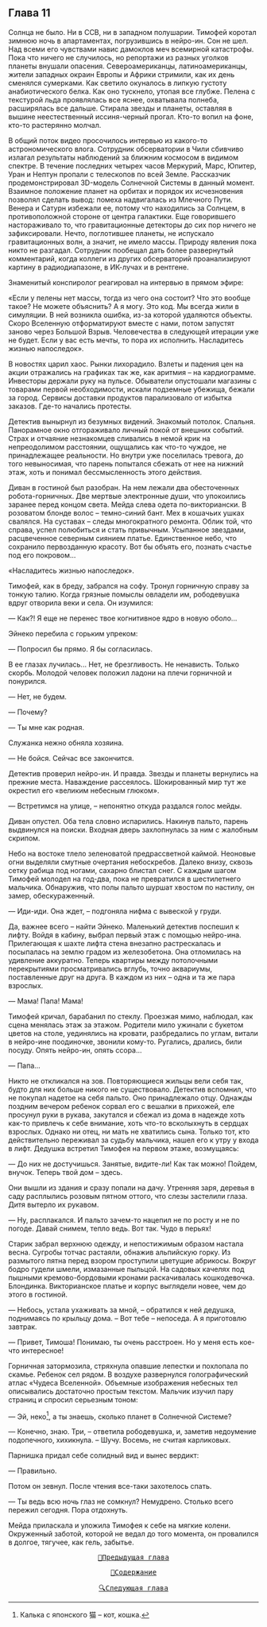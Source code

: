 ## Глава 11
Солнца не было. Ни в ССВ, ни в западном полушарии. Тимофей коротал зимнюю ночь в апартаментах, погрузившись в нейро-ин. Сон не шел. Над всеми его чувствами навис дамоклов меч всемирной катастрофы. Пока что ничего не случилось, но репортажи из разных уголков планеты внушали опасения. Североамериканцы, латиноамериканцы, жители западных окраин Европы и Африки стримили, как их день сменялся сумерками. Как светило окуналось в липкую густоту анабиотического белка. Как оно тускнело, утопая все глубже. Пелена с текстурой льда проявлялась все яснее, охватывала полнеба, расширялась все дальше. Стирала звезды и планеты, оставляя в вышине неестественный иссиня-черный прогал. Кто-то вопил на фоне, кто-то растерянно молчал.

В общий поток видео просочилось интервью из какого-то астрономического влога. Сотрудник обсерватории в Чили сбивчиво излагал результаты наблюдений за ближним космосом в видимом спектре. В течение последних четырех часов Меркурий, Марс, Юпитер, Уран и Нептун пропали с телескопов по всей Земле. Рассказчик продемонстрировал 3D-модель Солнечной Системы в данный момент. Взаимное положение планет на орбитах и порядок их исчезновения позволял сделать вывод: помеха надвигалась из Млечного Пути. Венера и Сатурн избежали ее, потому что находились за Солнцем, в противоположной стороне от центра галактики. Еще говорившего настораживало то, что гравитационные детекторы до сих пор ничего не зафиксировали. Нечто, поглотившее планеты, не испускало гравитационных волн, а значит, не имело массы. Природу явления пока никто не разгадал. Сотрудник пообещал дать более развернутый комментарий, когда коллеги из других обсерваторий проанализируют картину в радиодиапазоне, в ИК-лучах и в рентгене.

Знаменитый конспиролог реагировал на интервью в прямом эфире:

«Если у пелены нет массы, тогда из чего она состоит? Что это вообще такое? Не можете объяснить? А я могу. Это код. Мы всегда жили в симуляции. В ней возникла ошибка, из-за которой удаляются объекты. Скоро Вселенную отформатируют вместе с нами, потом запустят заново через Большой Взрыв. Человечества в следующей итерации уже не будет. Если у вас есть мечты, то пора их исполнить. Насладитесь жизнью напоследок».

В новостях царил хаос. Рынки лихорадило. Взлеты и падения цен на акции отражались на графиках так же, как аритмия – на кардиограмме. Инвесторы держали руку на пульсе. Обыватели опустошали магазины с товарами первой необходимости, искали подземные убежища, бежали за город. Сервисы доставки продуктов парализовало от избытка заказов. Где-то начались протесты.

Детектив вынырнул из безумных видений. Знакомый потолок. Спальня. Панорамное окно отгораживало личный покой от внешних событий. Страх и отчаяние незнакомцев сливались в немой крик на непреодолимом расстоянии, ощущались как что-то чуждое, не принадлежащее реальности. Но внутри уже поселилась тревога, до того невыносимая, что парень попытался сбежать от нее на нижний этаж, хоть и понимал бессмысленность этого действия.

Диван в гостиной был разобран. На нем лежали два обесточенных робота-горничных. Две мертвые электронные души, что упокоились заранее перед концом света. Мейда слева одета по-викториански. В розоватом блонде волос – темно-синий бант. Мех в кошачьих ушках свалялся. На суставах – следы многократного ремонта. Облик той, что справа, успел полюбиться и стать привычным. Усыпанное звездами, расцвеченное северным сиянием платье. Единственное небо, что сохранило первозданную красоту. Вот бы объять его, познать счастье под его покровом...

«Насладитесь жизнью напоследок».

Тимофей, как в бреду, забрался на софу. Тронул горничную справу за тонкую талию. Когда грязные помыслы овладели им, рободевушка вдруг отворила веки и села. Он изумился:

— Как?! Я еще не перенес твое когнитивное ядро в новую оболо...

Эйнеко перебила с горьким упреком:

— Попросил бы прямо. Я бы согласилась.

В ее глазах лучилась... Нет, не брезгливость. Не ненависть. Только скорбь. 
Молодой человек положил ладони на плечи горничной и понурился.

— Нет, не будем.

— Почему?

— Ты мне как родная.

Служанка нежно обняла хозяина.

— Не бойся. Сейчас все закончится.

Детектив проверил нейро-ин. И правда. Звезды и планеты вернулись на прежние места. Наваждение рассеялось. Шокированный мир тут же окрестил его «великим небесным глюком».

— Встретимся на улице, – непонятно откуда раздался голос мейды.

Диван опустел. Оба тела словно испарились. Накинув пальто, парень выдвинулся на поиски. Входная дверь захлопнулась за ним с жалобным скрипом. 

Небо на востоке тлело зеленоватой предрассветной каймой. Неоновые огни выделяли смутные очертания небоскребов. Далеко внизу, сквозь сетку рабица под ногами, сахарно блистал снег. С каждым шагом Тимофей молодел на год-два, пока не превратился в шестилетнего мальчика. Обнаружив, что полы пальто шуршат хвостом по настилу, он замер, обескураженный. 

— Иди-иди. Она ждет, – подгоняла нифма с вывеской у груди.

Да, важнее всего – найти Эйнеко. Маленький детектив поспешил к лифту. Войдя в кабину, выбрал первый этаж с помощью нейро-ина. Прилегающая к шахте лифта стена внезапно растрескалась и посыпалась на землю градом из железобетона. Она отломилась на удивление аккуратно. Теперь квартиры между потолочными перекрытиями просматривались вглубь, точно аквариумы, поставленные друг на друга. В каждом из них – одна и та же пара взрослых. 

— Мама! Папа! Мама!

Тимофей кричал, барабанил по стеклу. Проезжая мимо, наблюдал, как сцена менялась этаж за этажом. Родители мило ужинали с букетом цветов на столе, уединялись на кровати, разбредались по углам, витали в нейро-ине поодиночке, звонили кому-то. Ругались, дрались, били посуду. Опять нейро-ин, опять ссора...

— Папа...

Никто не откликался на зов. Повторяющиеся жильцы вели себя так, будто для них больше никого не существовало. Детектив вспомнил, что не покупал надетое на себя пальто. Оно принадлежало отцу. Однажды поздним вечером ребенок сорвал его с вешалки в прихожей, еле просунул руки в рукава, закутался и сбежал из дома в надежде хоть как-то привлечь к себе внимание, хоть что-то всколыхнуть в сердцах взрослых. Однако ни отец, ни мать не хватились сына. Только тот, кто действительно переживал за судьбу мальчика, нашел его к утру у входа в лифт. Дедушка встретил Тимофея на первом этаже, возмущаясь:  

— До них не достучишься. Занятые, видите-ли! Как так можно! Пойдем, внучок. Теперь твой дом – здесь.

Они вышли из здания и сразу попали на дачу. Утренняя заря, деревья в саду расплылись розовым пятном оттого, что слезы застелили глаза. Дитя вытерло их рукавом.

— Ну, расплакался. И пальто зачем-то нацепил не по росту и не по погоде. Давай снимем, тепло ведь. Вот так. Чудо в перьях!

Старик забрал верхнюю одежду, и непостижимым образом настала весна. Сугробы тотчас растаяли, обнажив альпийскую горку. Из размытого пятна перед взором проступили цветущие абрикосы. Вокруг бодро гудели шмели, измазанные пыльцой. На садовых качелях под пышными кремово-бордовыми кронами раскачивалась кошкодевочка. Блондинка. Викторианское платье и корпус выглядели новее, чем до этого в гостиной.

— Небось, устала ухаживать за мной, – обратился к ней дедушка, поднимаясь по крыльцу дома. – Вот тебе – непоседа. А я приготовлю завтрак.

— Привет, Тимоша! Понимаю, ты очень расстроен. Но у меня есть кое-что интересное!

Горничная затормозила, стряхнула опавшие лепестки и похлопала по скамье. Ребенок сел рядом. В воздухе развернулся голографический атлас «Чудеса Вселенной». Объемные изображения небесных тел описывались достаточно простым текстом. Мальчик изучил пару страниц и спросил серьезным тоном: 

— Эй, неко[^1], а ты знаешь, сколько планет в Солнечной Системе?

— Конечно, знаю. Три, – ответила рободевушка, и, заметив недоумение подопечного, хихикнула. – Шучу. Восемь, не считая карликовых.

Парнишка придал себе солидный вид и вынес вердикт:

— Правильно.

Потом он зевнул. После чтения все-таки захотелось спать.

— Ты ведь всю ночь глаз не сомкнул? Немудрено. Столько всего пережил сегодня. Пора отдохнуть.

Мейда приласкала и уложила Тимофея к себе на мягкие колени. Окруженный заботой, которой не ведал до того момента, он провалился в долгое, тягучее, как гель, забытье.

<div align="center">
<a href="/Воды%20Пактола/Часть%20I.%20«Демиург»/Глава%2010.md"><pre>🐾Предыдущая глава</pre></a>
<a href="/Воды%20Пактола/Содержание.md"><pre>📄Содержание</pre></a>
<a href="/Воды%20Пактола/Часть%20I.%20«Демиург»/Глава%2012.md"><pre>🔍Следующая глава</pre></a>
</div>

[^1]: Калька с японского 猫 – кот, кошка.